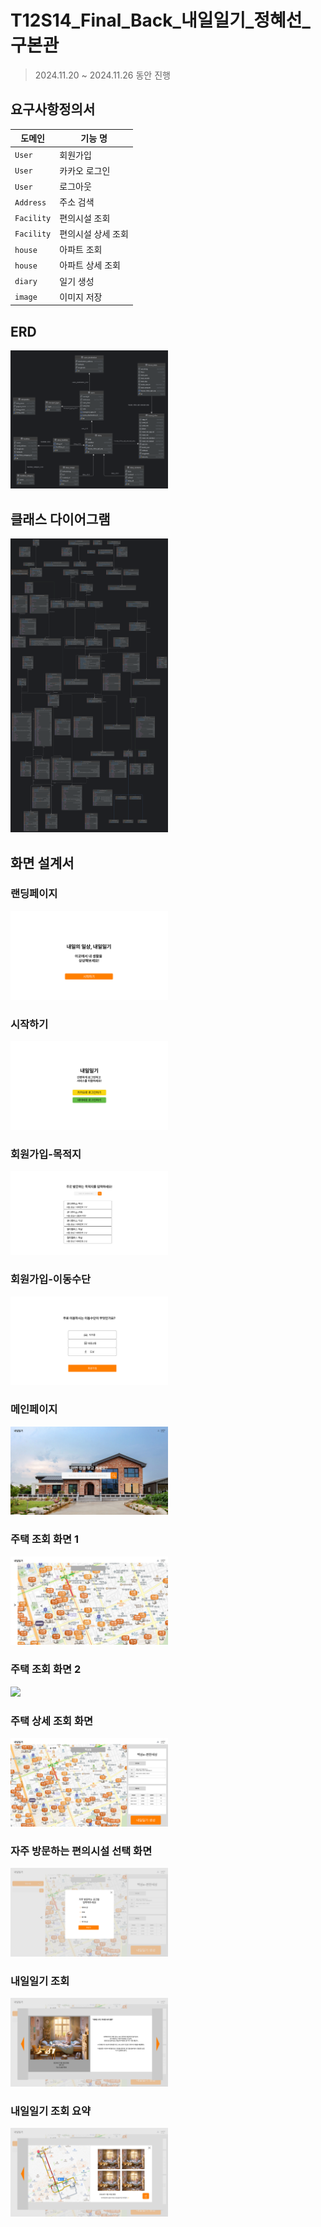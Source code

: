 # T12S14_Final_Back_내일일기_정혜선_구본관
> 2024.11.20 ~ 2024.11.26 동안 진행


## 요구사항정의서
| 도메인        | 기능 명               |
|------------|-----------------------|
| `User`     | 회원가입              |
| `User`     | 카카오 로그인         |
| `User`     | 로그아웃              |
| `Address`  | 주소 검색             |
| `Facility` | 편의시설 조회         |
| `Facility` | 편의시설 상세 조회    |
| `house`    | 아파트 조회           |
| `house`    | 아파트 상세 조회      |
| `diary`    | 일기 생성             |
| `image`     | 이미지 저장           |

## ERD
<img src="images/erd.png" width="50%" />

## 클래스 다이어그램
<img src="images/class_diagram.png" width="50%" />


## 화면 설계서
### 랜딩페이지
<img src="images/랜딩페이지.png" width="50%" />

### 시작하기
<img src="images/시작하기.png" width="50%" />

### 회원가입-목적지
<img src="images/회원가입-목적지.png" width="50%" />

### 회원가입-이동수단
<img src="images/회원가입-이동수단.png" width="50%" />

### 메인페이지
<img src="images/메인페이지.png" width="50%" />

### 주택 조회 화면 1
<img src="images/주택%20조회%20화면.png" width="50%" />

### 주택 조회 화면 2
<img src="images/주택%20조회%20화면2.png.png" width="50%" />

### 주택 상세 조회 화면
<img src="images/주택%20상세%20조회%20화면.png" width="50%" />

### 자주 방문하는 편의시설 선택 화면
<img src="images/자주 방문하는 편의시설 선택 화면.png" width="50%" />

### 내일일기 조회
<img src="images/내일일기%20조회.png" width="50%" />

### 내일일기 조회 요약
<img src="images/내일일기%20조회%20요약.png" width="50%" />